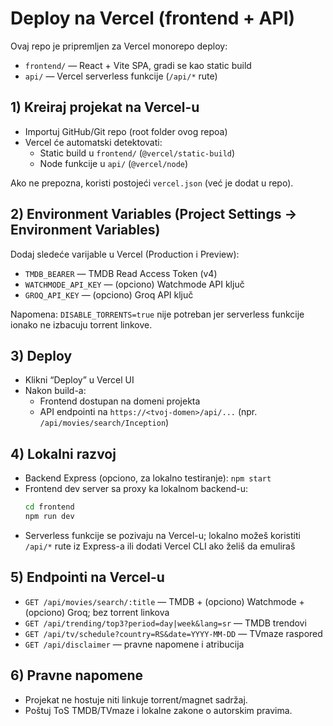 # Deploy na Vercel (frontend + API)

Ovaj repo je pripremljen za Vercel monorepo deploy:
- `frontend/` — React + Vite SPA, gradi se kao static build
- `api/` — Vercel serverless funkcije (`/api/*` rute)

## 1) Kreiraj projekat na Vercel-u
- Importuj GitHub/Git repo (root folder ovog repoa)
- Vercel će automatski detektovati:
  - Static build u `frontend/` (`@vercel/static-build`)
  - Node funkcije u `api/` (`@vercel/node`)

Ako ne prepozna, koristi postojeći `vercel.json` (već je dodat u repo).

## 2) Environment Variables (Project Settings → Environment Variables)
Dodaj sledeće varijable u Vercel (Production i Preview):
- `TMDB_BEARER` — TMDB Read Access Token (v4)
- `WATCHMODE_API_KEY` — (opciono) Watchmode API ključ
- `GROQ_API_KEY` — (opciono) Groq API ključ

Napomena: `DISABLE_TORRENTS=true` nije potreban jer serverless funkcije ionako ne izbacuju torrent linkove.

## 3) Deploy
- Klikni “Deploy” u Vercel UI
- Nakon build-a:
  - Frontend dostupan na domeni projekta
  - API endpointi na `https://<tvoj-domen>/api/...` (npr. `/api/movies/search/Inception`)

## 4) Lokalni razvoj
- Backend Express (opciono, za lokalno testiranje): `npm start`
- Frontend dev server sa proxy ka lokalnom backend-u:
  ```bash
  cd frontend
  npm run dev
  ```
- Serverless funkcije se pozivaju na Vercel-u; lokalno možeš koristiti `/api/*` rute iz Express-a ili dodati Vercel CLI ako želiš da emuliraš

## 5) Endpointi na Vercel-u
- `GET /api/movies/search/:title` — TMDB + (opciono) Watchmode + (opciono) Groq; bez torrent linkova
- `GET /api/trending/top3?period=day|week&lang=sr` — TMDB trendovi
- `GET /api/tv/schedule?country=RS&date=YYYY-MM-DD` — TVmaze raspored
- `GET /api/disclaimer` — pravne napomene i atribucija

## 6) Pravne napomene
- Projekat ne hostuje niti linkuje torrent/magnet sadržaj.
- Poštuj ToS TMDB/TVmaze i lokalne zakone o autorskim pravima.

